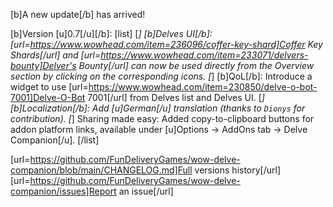 [b]A new update[/b] has arrived!

[b]Version [u]0.7[/u][/b]:
[list]
[*] [b]Delves UI[/b]: [url=https://www.wowhead.com/item=236096/coffer-key-shard]Coffer Key Shards[/url] and [url=https://www.wowhead.com/item=233071/delvers-bounty]Delver's Bounty[/url] can now be used directly from the Overview section by clicking on the corresponding icons.
[*] [b]QoL[/b]: Introduce a widget to use [url=https://www.wowhead.com/item=230850/delve-o-bot-7001]Delve-O-Bot 7001[/url] from Delves list and Delves UI.
[*] [b]Localization[/b]: Add [u]German[/u] translation (thanks to `Dionys` for contribution).
[*] Sharing made easy: Added copy-to-clipboard buttons for addon platform links, available under [u]Options → AddOns tab → Delve Companion[/u].
[/list]

[url=https://github.com/FunDeliveryGames/wow-delve-companion/blob/main/CHANGELOG.md]Full versions history[/url]
[url=https://github.com/FunDeliveryGames/wow-delve-companion/issues]Report an issue[/url]